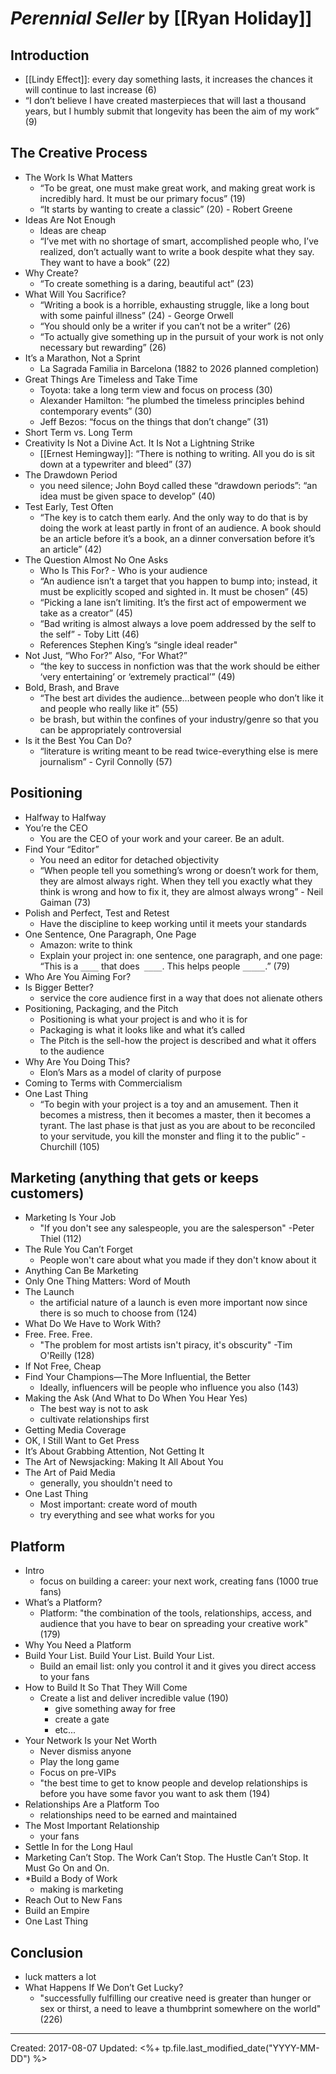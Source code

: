 
# *Perennial Seller* by [[Ryan Holiday]]

## Introduction
* [[Lindy Effect]]: every day something lasts, it increases the chances it will continue to last increase (6)
* “I don’t believe I have created masterpieces that will last a thousand years, but I humbly submit that longevity has been the aim of my work” (9)

## The Creative Process
* The Work Is What Matters
	* “To be great, one must make great work, and making great work is incredibly hard. It must be our primary focus” (19)
	* “It starts by wanting to create a classic” (20) - Robert Greene
* Ideas Are Not Enough
	* Ideas are cheap
	* “I’ve met with no shortage of smart, accomplished people who, I’ve realized, don’t actually want to write a book despite what they say. They want to have a book” (22)
* Why Create?
	* “To create something is a daring, beautiful act” (23)
* What Will You Sacrifice?
	* “Writing a book is a horrible, exhausting struggle, like a long bout with some painful illness” (24) - George Orwell
	* “You should only be a writer if you can’t not be a writer” (26)
	* “To actually give something up in the pursuit of your work is not only necessary but rewarding” (26)
* It’s a Marathon, Not a Sprint
	* La Sagrada Familia in Barcelona (1882 to 2026 planned completion)
* Great Things Are Timeless and Take Time
	* Toyota: take a long term view and focus on process (30)
	* Alexander Hamilton: “he plumbed the timeless principles behind contemporary events” (30)
	* Jeff Bezos: “focus on the things that don’t change” (31)
* Short Term vs. Long Term
* Creativity Is Not a Divine Act. It Is Not a Lightning Strike
	* [[Ernest Hemingway]]: “There is nothing to writing. All you do is sit down at a typewriter and bleed” (37)
* The Drawdown Period
	* you need silence; John Boyd called these “drawdown periods”: “an idea must be given space to develop” (40)
* Test Early, Test Often
	* “The key is to catch them early. And the only way to do that is by doing the work at least partly in front of an audience. A book should be an article before it’s a book, an a dinner conversation before it’s an article” (42)
* The Question Almost No One Asks
	* Who Is This For? - Who is your audience
	* “An audience isn’t a target that you happen to bump into; instead, it must be explicitly scoped and sighted in. It must be chosen” (45)
	* “Picking a lane isn’t limiting. It’s the first act of empowerment we take as a creator” (45)
	* “Bad writing is almost always a love poem addressed by the self to the self” - Toby Litt (46)
	* References Stephen King’s “single ideal reader"
* Not Just, “Who For?” Also, “For What?”
	* “the key to success in nonfiction was that the work should be either ‘very entertaining’ or ‘extremely practical’” (49)
* Bold, Brash, and Brave
	* “The best art divides the audience…between people who don’t like it and people who really like it” (55)
	* be brash, but within the confines of your industry/genre so that you can be appropriately controversial 
* Is it the Best You Can Do?
	* “literature is writing meant to be read twice-everything else is mere journalism” - Cyril Connolly (57)


## Positioning
* Halfway to Halfway
* You’re the CEO
	* You are the CEO of your work and your career. Be an adult.
* Find Your “Editor”
	* You need an editor for detached objectivity
	* “When people tell you something’s wrong or doesn’t work for them, they are almost always right. When they tell you exactly what they think is wrong and how to fix it, they are almost always wrong” - Neil Gaiman (73)
* Polish and Perfect, Test and Retest
	* Have the discipline to keep working until it meets your standards
* One Sentence, One Paragraph, One Page
	* Amazon: write to think
	* Explain your project in: one sentence, one paragraph, and one page: “This is a `____` that does` ____`. This helps people `_____`.” (79)
* Who Are You Aiming For?
* Is Bigger Better?
	* service the core audience first in a way that does not alienate others
* Positioning, Packaging, and the Pitch
	* Positioning is what your project is and who it is for
	* Packaging is what it looks like and what it’s called
	* The Pitch is the sell-how the project is described and what it offers to the audience
* Why Are You Doing This?
	* Elon’s Mars as a model of clarity of purpose
* Coming to Terms with Commercialism
* One Last Thing
	* “To begin with your project is a toy and an amusement. Then it becomes a mistress, then it becomes a master, then it becomes a tyrant. The last phase is that just as you are about to be reconciled to your servitude, you kill the monster and fling it to the public” - Churchill (105)

## Marketing (anything that gets or keeps customers)
* Marketing Is Your Job
	* "If you don't see any salespeople, you are the salesperson" -Peter Thiel (112)
* The Rule You Can’t Forget
	* People won't care about what you made if they don't know about it
* Anything Can Be Marketing
* Only One Thing Matters: Word of Mouth
* The Launch
	* the artificial nature of a launch is even more important now since there is so much to choose from (124)
* What Do We Have to Work With?
* Free. Free. Free.
	* "The problem for most artists isn't piracy, it's obscurity" -Tim O'Reilly (128)
* If Not Free, Cheap
* Find Your Champions—The More Influential, the Better
	* Ideally, influencers will be people who influence you also (143)
* Making the Ask (And What to Do When You Hear Yes)
	* The best way is not to ask
	* cultivate relationships first
* Getting Media Coverage
* OK, I Still Want to Get Press
* It’s About Grabbing Attention, Not Getting It
* The Art of Newsjacking: Making It All About You
* The Art of Paid Media
	* generally, you shouldn't need to
* One Last Thing
	* Most important: create word of mouth
	* try everything and see what works for you

## Platform
* Intro
	* focus on building a career: your next work, creating fans (1000 true fans)
* What’s a Platform?
	* Platform: "the combination of the tools, relationships, access, and audience that you have to bear on spreading your creative work" (179)
* Why You Need a Platform
* Build Your List. Build Your List. Build Your List.
	* Build an email list: only you control it and it gives you direct access to your fans
* How to Build It So That They Will Come
	* Create a list and deliver incredible value (190)
		* give something away for free
		* create a gate
		* etc...
* Your Network Is your Net Worth
	* Never dismiss anyone
	* Play the long game
	* Focus on pre-VIPs
	* "the best time to get to know people and develop relationships is before you have some favor you want to ask them (194)
* Relationships Are a Platform Too
	* relationships need to be earned and maintained
* The Most Important Relationship
	* your fans
* Settle In for the Long Haul
* Marketing Can’t Stop. The Work Can’t Stop. The Hustle Can’t Stop. It Must Go On and On.
* *Build a Body of Work
	* making is marketing
* Reach Out to New Fans
* Build an Empire
* One Last Thing

## Conclusion
* luck matters a lot
* What Happens If We Don’t Get Lucky?
	* "successfully fulfilling our creative need is greater than hunger or sex or thirst, a need to leave a thumbprint somewhere on the world" (226)

---
Created: 2017-08-07
Updated: <%+ tp.file.last_modified_date("YYYY-MM-DD") %>
